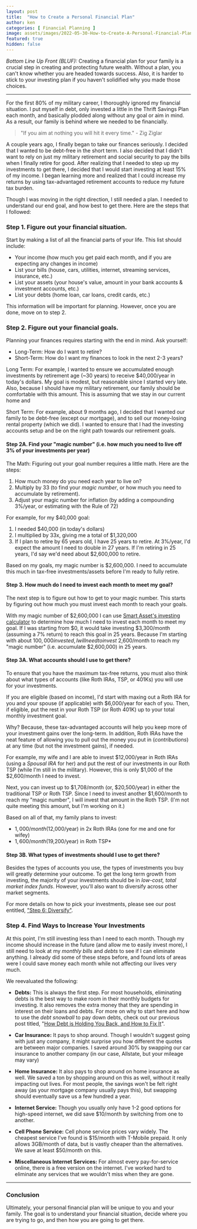```yaml
---
layout: post
title:  "How to Create a Personal Financial Plan"
author: ken
categories: [ Financial Planning ]
image: assets/images/2022-05-30-How-to-Create-A-Personal-Financial-Plan.png
featured: true
hidden: false
---
```


*Bottom Line Up Front (BLUF):* Creating a financial plan for your family is a crucial step in creating and protecting future wealth.  Without a plan, you can't know whether you are headed towards success.  Also, it is harder to stick to your investing plan if you haven't solidified why you made those choices.   

-------

For the first 80% of my military career, I thoroughly ignored my financial situation.  I put myself in debt, only invested a little in the Thrift Savings Plan each month, and basically plodded along without any goal or aim in mind.  As a result, our family is behind where we needed to be financially.  

> "If you aim at nothing you will hit it every time." - Zig Ziglar

A couple years ago, I finally began to take our finances seriously.  I decided that I wanted to be debt-free in the short term.  I also decided that I didn't want to rely on just my military retirement and social security to pay the bills when I finally retire for good.  After realizing that I needed to step up my investments to get there, I decided that I would start investing at least 15% of my income.  I began learning more and realized that I could increase my returns by using tax-advantaged retirement accounts to reduce my future tax burden.

Though I was moving in the right direction, I still needed a plan.  I needed to understand our end goal, and how best to get there.  Here are the steps that I followed:

### Step 1. Figure out your financial situation.

Start by making a list of all the financial parts of your life.  This list should include:
- Your income (how much you get paid each month, and if you are expecting any changes in income)
- List your bills (house, cars, utilities, internet, streaming services, insurance, etc.)
- List your assets (your house's value, amount in your bank accounts & investment accounts, etc.)
- List your debts (home loan, car loans, credit cards, etc.)

This information will be important for planning.  However, once you are done, move on to step 2.

### Step 2. Figure out your financial goals.

Planning your finances requires starting with the end in mind.  Ask yourself: 
- Long-Term: How do I want to retire?  
- Short-Term: How do I want my finances to look in the next 2-3 years?

Long Term:
For example, I wanted to ensure we accumulated enough investments by retirement age (~30 years) to receive $40,000/year in today's dollars.  My goal is modest, but reasonable since I started very late.  Also, because I should have my military retirement, our family should be comfortable with this amount.  This is assuming that we stay in our current home and 

Short Term: 
For example, about 9 months ago, I decided that I wanted our family to be debt-free (except our mortgage), and to sell our money-losing rental property (which we did).  I wanted to ensure that I had the investing accounts setup and be on the right path towards our retirement goals.  

#### Step 2A. Find your "magic number" (i.e. how much you need to live off 3% of your investments per year)

The Math:
Figuring out your goal number requires a little math.  Here are the steps:
1. How much money do you need each year to live on?
2. Multiply by 33 (to find your _magic number_, or how much you need to accumulate by retirement).  
3. Adjust your magic number for inflation (by adding a compounding 3%/year, or estimating with the Rule of 72)

For example, for my $40,000 goal:
1. I needed $40,000 (in today's dollars)
2. I multiplied by 33x, giving me a total of $1,320,000
3. If I plan to retire by 65 years old, I have 25 years to retire.  At 3%/year, I'd expect the amount I need to double in 27 years.  If I'm retiring in 25 years, I'd say we'd need about $2,600,000 to retire.

Based on my goals, my magic number is $2,600,000.  I need to accumulate this much in tax-free investments/assets before I'm ready to fully retire.  

#### Step 3. How much do I need to invest each month to meet my goal?

The next step is to figure out how to get to your magic number.  This starts by figuring out how much you must invest each month to reach your goals.

With my magic number of $2,600,000 I can use [Smart Asset's investing calculator](https://smartasset.com/investing/investment-calculator) to determine how much I need to invest each month to meet my goal.  If I was starting from $0, it would take investing $3,300/month (assuming a 7% return) to reach this goal in 25 years.  Because I'm starting with about $100,000 invested, I will need to invest ~$2,600/month to reach my "magic number" (i.e. accumulate $2,600,000) in 25 years.

#### Step 3A. What accounts should I use to get there?

To ensure that you have the maximum tax-free returns, you must also think about what types of accounts (like Roth IRAs, TSP, or 401Ks) you will use for your investments.  

If you are eligible (based on income), I'd start with maxing out a Roth IRA for you and your spouse (if applicable) with $6,000/year for each of you.  Then, if eligible, put the rest in your Roth TSP (or Roth 401K) up to your total monthly investment goal.

Why?  Because, these tax-advantaged accounts will help you keep more of your investment gains over the long-term.  In addition, Roth IRAs have the neat feature of allowing you to pull out the money you put in (_contributions_) at any time (but not the investment gains), if needed.  

For example, my wife and I are able to invest $12,000/year in Roth IRAs (using a _Spousal IRA_ for her) and put the rest of our investments in our Roth TSP (while I'm still in the military).  However, this is only $1,000 of the $2,600/month I need to invest.  

Next, you can invest up to $1,708/month (or, $20,500/year) in either the traditional TSP or Roth TSP.  Since I need to invest another $1,600/month to reach my "magic number", I will invest that amount in the Roth TSP.  (I'm not quite meeting this amount, but I'm working on it.)

Based on all of that, my family plans to invest:
- $1,000/month ($12,000/year) in 2x Roth IRAs (one for me and one for wifey)
- $1,600/month ($19,200/year) in Roth TSP*

#### Step 3B. What types of investments should I use to get there?

Besides the types of accounts you use, the types of investments you buy will greatly determine your outcome.  To get the long term growth from investing, the majority of your investments should be in _low-cost, total market index funds_.  However, you'll also want to diversify across other market segments.

For more details on how to pick your investments, please see our post entitled, ["Step 6: Diversify"](https://www.militaryinvestor.org/Step-6-Diversify/).

### Step 4. Find Ways to Increase Your Investments

At this point, I'm still investing less than I need to each month.  Though my income should increase in the future (and allow me to easily invest more), I still need to look at my _monthly bills_ and _debts_ to see if I can eliminate anything.  I already did some of these steps before, and found lots of areas were I could save money each month while not affecting our lives very much.

We reevaluated the following:

- **Debts:** This is always the first step.  For most households, eliminating debts is the best way to make room in their monthly budgets for investing.  It also removes the extra money that they are spending in interest on their loans and debts.  For more on why to start here and how to use the _debt snowball_ to pay down debts, check out our previous post titled, "[How Debt is Holding You Back, and How to Fix It](https://www.militaryinvestor.org/How-Debt-Is-Holding-You-Back-And-How-to-Fix-It/)".

- **Car Insurance:** It pays to shop around.  Though I wouldn't suggest going with just any company, it might surprise you how different the quotes are between major companies.  I saved around 30% by swapping our car insurance to another company (in our case, Allstate, but your mileage may vary)

- **Home Insurance:** It also pays to shop around on home insurance as well.  We saved a ton by shopping around on this as well, without it really impacting out lives.  For most people, the savings won't be felt right away (as your mortgage company usually pays this), but swapping should eventually save us a few hundred a year.   

- **Internet Service:** Though you usually only have 1-2 good options for high-speed internet, we did save $10/month by switching from one to another.

- **Cell Phone Service:** Cell phone service prices vary widely.  The cheapest service I've found is $15/month with T-Mobile prepaid.  It only allows 3GB/month of data, but is vastly cheaper than the alternatives.  We save at least $50/month on this.

- **Miscellaneous Internet Services:** For almost every pay-for-service online, there is a free version on the internet.  I've worked hard to eliminate any services that we wouldn't miss when they are gone.

--------------

### Conclusion

Ultimately, your personal financial plan will be unique to you and your family.  The goal is to understand your financial situation, decide where you are trying to go, and then how you are going to get there.  









